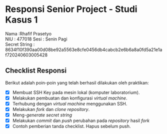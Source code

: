 # Responsi Senior Project - Studi Kasus 1

Nama :Rhafif Prasetyo  
NIU : 477018
Sesi : Senin Pagi  
Secret String : 8634f10f390aa00d08be92a5563e8cfe0456db4cabcb2e6b6a8a0fd5a21e1af720240603005428

## Checklist Responsi

Berikut adalah poin-poin yang telah berhasil dilakukan oleh praktikan:

- [x] Membuat SSH Key pada mesin lokal (komputer laboratorium).
- [x] Melakukan pembuatan dan konfigurasi _virtual machine_.
- [x] Terhubung dengan _virtual machine_ menggunakan SSH.
- [x] Melakukan _fork_ dan _clone_ _repository_.
- [x] Meng-_generate_ _secret string_
- [x] Melakukan _commit_ dan _push_ perubahan pada _repository_ hasil _fork_
- [x] Contoh pemberian tanda checklist. Hapus sebelum push.
